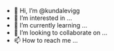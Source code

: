 - 👋 Hi, I’m @kundalevigg
- 👀 I’m interested in ...
- 🌱 I’m currently learning ...
- 💞️ I’m looking to collaborate on ...
- 📫 How to reach me ...

<!---
kundalevigg/kundalevigg is a ✨ special ✨ repository because its `README.md` (this file) appears on your GitHub profile.
You can click the Preview link to take a look at your changes.
--->
